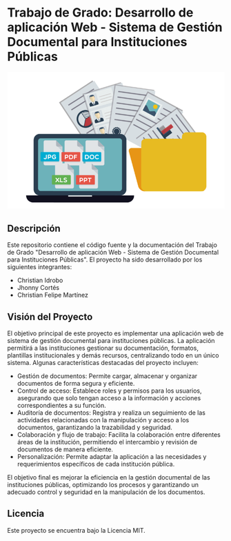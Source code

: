 # Trabajo de Grado: Desarrollo de aplicación Web - Sistema de Gestión Documental para Instituciones Públicas

![Logo del proyecto](img_gestion_doc.png)

## Descripción

Este repositorio contiene el código fuente y la documentación del Trabajo de Grado "Desarrollo de aplicación Web - Sistema de Gestión Documental para Instituciones Públicas". El proyecto ha sido desarrollado por los siguientes integrantes:

- Christian Idrobo
- Jhonny Cortés
- Christian Felipe Martínez

## Visión del Proyecto

El objetivo principal de este proyecto es implementar una aplicación web de sistema de gestión documental para instituciones públicas. La aplicación permitirá a las instituciones gestionar su documentación, formatos, plantillas institucionales y demás recursos, centralizando todo en un único sistema. Algunas características destacadas del proyecto incluyen:

- Gestión de documentos: Permite cargar, almacenar y organizar documentos de forma segura y eficiente.
- Control de acceso: Establece roles y permisos para los usuarios, asegurando que solo tengan acceso a la información y acciones correspondientes a su función.
- Auditoría de documentos: Registra y realiza un seguimiento de las actividades relacionadas con la manipulación y acceso a los documentos, garantizando la trazabilidad y seguridad.
- Colaboración y flujo de trabajo: Facilita la colaboración entre diferentes áreas de la institución, permitiendo el intercambio y revisión de documentos de manera eficiente.
- Personalización: Permite adaptar la aplicación a las necesidades y requerimientos específicos de cada institución pública.

El objetivo final es mejorar la eficiencia en la gestión documental de las instituciones públicas, optimizando los procesos y garantizando un adecuado control y seguridad en la manipulación de los documentos.



## Licencia

Este proyecto se encuentra bajo la Licencia MIT.

